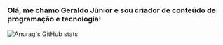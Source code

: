 ### Olá, me chamo Geraldo Júnior e sou criador de conteúdo de programação e tecnologia!




![Anurag's GitHub stats](https://github-readme-stats.vercel.app/api?username=Gerald0Juni0r&show_icons=true&theme=dracula)

<!--
**Gerald0Juni0r/Gerald0Juni0r** is a ✨ _special_ ✨ repository because its `README.md` (this file) appears on your GitHub profile.

Here are some ideas to get you started:

- 🔭 I’m currently working on ...
- 🌱 I’m currently learning ...
- 👯 I’m looking to collaborate on ...
- 🤔 I’m looking for help with ...
- 💬 Ask me about ...
- 📫 How to reach me: ...
- 😄 Pronouns: ...
- ⚡ Fun fact: ...
-->
